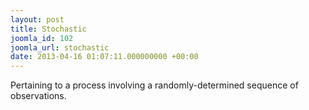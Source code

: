 ```yaml
---
layout: post
title: Stochastic
joomla_id: 102
joomla_url: stochastic
date: 2013-04-16 01:07:11.000000000 +00:00
---
```

<p>Pertaining to a process involving a randomly-determined sequence of observations.</p>
